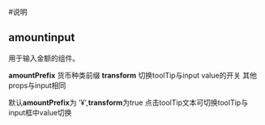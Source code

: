 #说明
## amountinput
用于输入金额的组件。

**amountPrefix** 货币种类前缀
**transform**  切换toolTip与input value的开关
其他props与input相同

默认**amountPrefix**为 '¥',**transform**为true
点击toolTip文本可切换toolTip与input框中value切换

